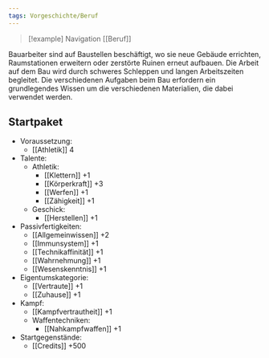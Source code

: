 ```yaml
---
tags: Vorgeschichte/Beruf
---
```

> [!example] Navigation 
>  [[Beruf]]

Bauarbeiter sind auf Baustellen beschäftigt, wo sie neue Gebäude errichten, Raumstationen erweitern oder zerstörte Ruinen erneut aufbauen. Die Arbeit auf dem Bau wird durch schweres Schleppen und langen Arbeitszeiten begleitet. Die verschiedenen Aufgaben beim Bau erfordern ein grundlegendes Wissen um die verschiedenen Materialien, die dabei verwendet werden.  


## Startpaket
- Voraussetzung: 
	- [[Athletik]] 4
- Talente:  
	- Athletik:
		- [[Klettern]] +1
		- [[Körperkraft]] +3
		- [[Werfen]] +1
		- [[Zähigkeit]] +1
	- Geschick:
		- [[Herstellen]] +1
- Passivfertigkeiten:
	- [[Allgemeinwissen]] +2
	- [[Immunsystem]] +1
	- [[Technikaffinität]] +1
	- [[Wahrnehmung]] +1
	- [[Wesenskenntnis]] +1
- Eigentumskategorie:
	- [[Vertraute]] +1
	- [[Zuhause]] +1
- Kampf: 
	- [[Kampfvertrautheit]] +1
	- Waffentechniken:
		- [[Nahkampfwaffen]] +1
- Startgegenstände: 
	- [[Credits]] +500